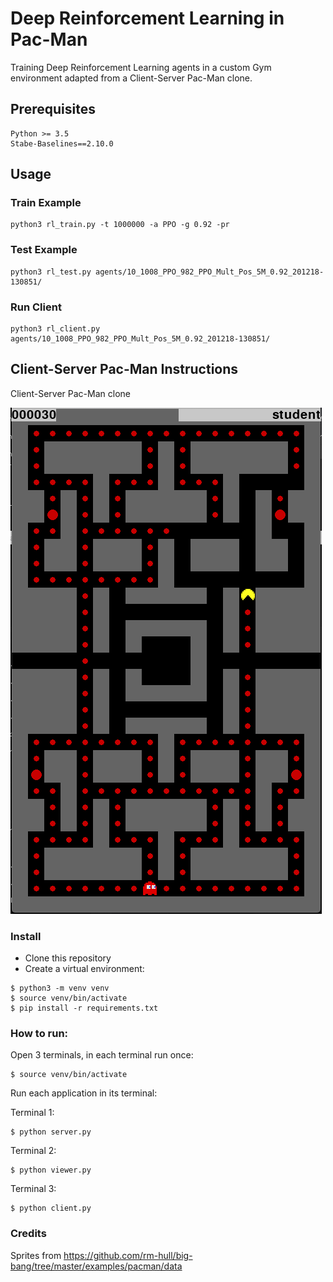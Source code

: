 # Deep Reinforcement Learning in Pac-Man

Training Deep Reinforcement Learning agents in a custom Gym environment adapted from a Client-Server Pac-Man clone. 

## Prerequisites

    Python >= 3.5
    Stabe-Baselines==2.10.0

## Usage

### Train Example

```
python3 rl_train.py -t 1000000 -a PPO -g 0.92 -pr
```

### Test Example

```
python3 rl_test.py agents/10_1008_PPO_982_PPO_Mult_Pos_5M_0.92_201218-130851/
```

### Run Client

```
python3 rl_client.py agents/10_1008_PPO_982_PPO_Mult_Pos_5M_0.92_201218-130851/
```

## Client-Server Pac-Man Instructions
Client-Server Pac-Man clone

![Demo](https://github.com/dgomes/iia-ia-pacman/raw/master/data/Screenshot%202019-11-14%20at%2015.55.22.png)

### Install

* Clone this repository
* Create a virtual environment:

```console
$ python3 -m venv venv
$ source venv/bin/activate
$ pip install -r requirements.txt
```
### How to run:
Open 3 terminals, in each terminal run once:
```console
$ source venv/bin/activate
```
Run each application in its terminal:

Terminal 1:
```console
$ python server.py
```
Terminal 2:
```console
$ python viewer.py
```
Terminal 3:
```console
$ python client.py
```

### Credits
Sprites from https://github.com/rm-hull/big-bang/tree/master/examples/pacman/data
